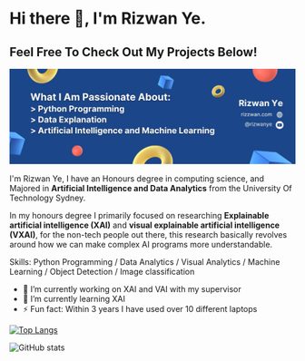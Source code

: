# Hi there 👋, I'm Rizwan Ye.
## Feel Free To Check Out My Projects Below!
![Feel Free To Check Out My Projects Below!](https://github.com/Rizwanye/rizwanye/blob/main/Banner%20Image.jpg?raw=true)

I'm Rizwan Ye, I have an Honours degree in computing science, and Majored in **Artificial Intelligence and Data Analytics** from the University Of Technology Sydney. 

In my honours degree I primarily focused on researching **Explainable artificial intelligence (XAI)** and **visual explainable artificial intelligence (VXAI)**, for the non-tech people out there, this research basically revolves around how we can make complex AI programs more understandable.

Skills: Python Programming / Data Analytics / Visual Analytics / Machine Learning / Object Detection / Image classification

- 🔭 I’m currently working on XAI and VAI with my supervisor 
- 🌱 I’m currently learning XAI 
- ⚡ Fun fact: Within 3 years I have used over 10 different laptops 

[![Top Langs](https://github-readme-stats.vercel.app/api/top-langs/?username=rizwanye)](https://github.com/anuraghazra/github-readme-stats)

![GitHub stats](https://github-readme-stats.vercel.app/api?username=rizwanye&show_icons=true)  

